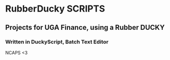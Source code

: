 # RubberDucky SCRIPTS
## Projects for UGA Finance, using a Rubber DUCKY
### Written in DuckyScript, Batch Text Editor

NCAPS <3
